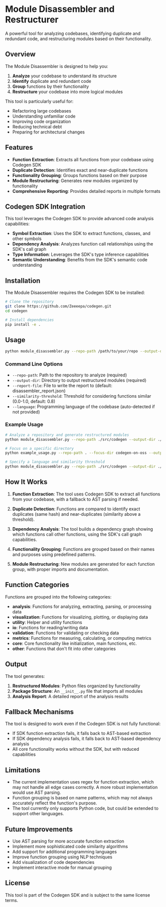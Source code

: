 # Module Disassembler and Restructurer

A powerful tool for analyzing codebases, identifying duplicate and redundant code, and restructuring modules based on their functionality.

## Overview

The Module Disassembler is designed to help you:

1. **Analyze** your codebase to understand its structure
2. **Identify** duplicate and redundant code
3. **Group** functions by their functionality
4. **Restructure** your codebase into more logical modules

This tool is particularly useful for:
- Refactoring large codebases
- Understanding unfamiliar code
- Improving code organization
- Reducing technical debt
- Preparing for architectural changes

## Features

- **Function Extraction**: Extracts all functions from your codebase using Codegen SDK
- **Duplicate Detection**: Identifies exact and near-duplicate functions
- **Functionality Grouping**: Groups functions based on their purpose
- **Module Restructuring**: Generates new modules organized by functionality
- **Comprehensive Reporting**: Provides detailed reports in multiple formats

## Codegen SDK Integration

This tool leverages the Codegen SDK to provide advanced code analysis capabilities:

- **Symbol Extraction**: Uses the SDK to extract functions, classes, and other symbols
- **Dependency Analysis**: Analyzes function call relationships using the SDK's call graph
- **Type Information**: Leverages the SDK's type inference capabilities
- **Semantic Understanding**: Benefits from the SDK's semantic code understanding

## Installation

The Module Disassembler requires the Codegen SDK to be installed:

```bash
# Clone the repository
git clone https://github.com/Zeeeepa/codegen.git
cd codegen

# Install dependencies
pip install -e .
```

## Usage

```bash
python module_disassembler.py --repo-path /path/to/your/repo --output-dir /path/to/output
```

### Command Line Options

- `--repo-path`: Path to the repository to analyze (required)
- `--output-dir`: Directory to output restructured modules (required)
- `--report-file`: File to write the report to (default: disassembler_report.json)
- `--similarity-threshold`: Threshold for considering functions similar (0.0-1.0, default: 0.8)
- `--language`: Programming language of the codebase (auto-detected if not provided)

### Example Usage

```bash
# Analyze a repository and generate restructured modules
python module_disassembler.py --repo-path ./src/codegen --output-dir ./restructured

# Focus on a specific directory
python example_usage.py --repo-path . --focus-dir codegen-on-oss --output-dir ./restructured

# Specify a language and similarity threshold
python module_disassembler.py --repo-path ./src/codegen --output-dir ./restructured --language python --similarity-threshold 0.7
```

## How It Works

1. **Function Extraction**: The tool uses Codegen SDK to extract all functions from your codebase, with a fallback to AST parsing if needed.

2. **Duplicate Detection**: Functions are compared to identify exact duplicates (same hash) and near-duplicates (similarity above a threshold).

3. **Dependency Analysis**: The tool builds a dependency graph showing which functions call other functions, using the SDK's call graph capabilities.

4. **Functionality Grouping**: Functions are grouped based on their names and purposes using predefined patterns.

5. **Module Restructuring**: New modules are generated for each function group, with proper imports and documentation.

## Function Categories

Functions are grouped into the following categories:

- **analysis**: Functions for analyzing, extracting, parsing, or processing data
- **visualization**: Functions for visualizing, plotting, or displaying data
- **utility**: Helper and utility functions
- **io**: Functions for reading/writing data
- **validation**: Functions for validating or checking data
- **metrics**: Functions for measuring, calculating, or computing metrics
- **core**: Core functionality like initialization, main functions, etc.
- **other**: Functions that don't fit into other categories

## Output

The tool generates:

1. **Restructured Modules**: Python files organized by functionality
2. **Package Structure**: An `__init__.py` file that imports all modules
3. **Analysis Report**: A detailed report of the analysis results

## Fallback Mechanisms

The tool is designed to work even if the Codegen SDK is not fully functional:

- If SDK function extraction fails, it falls back to AST-based extraction
- If SDK dependency analysis fails, it falls back to AST-based dependency analysis
- All core functionality works without the SDK, but with reduced capabilities

## Limitations

- The current implementation uses regex for function extraction, which may not handle all edge cases correctly. A more robust implementation would use AST parsing.
- Function grouping is based on name patterns, which may not always accurately reflect the function's purpose.
- The tool currently only supports Python code, but could be extended to support other languages.

## Future Improvements

- Use AST parsing for more accurate function extraction
- Implement more sophisticated code similarity algorithms
- Add support for additional programming languages
- Improve function grouping using NLP techniques
- Add visualization of code dependencies
- Implement interactive mode for manual grouping

## License

This tool is part of the Codegen SDK and is subject to the same license terms.
